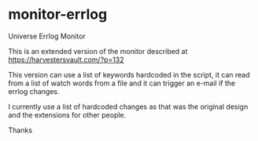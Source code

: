 # monitor-errlog
Universe Errlog Monitor

This is an extended version of the monitor described at https://harvestersvault.com/?p=132

This version can use a list of keywords hardcoded in the script, it can read from a list of watch words from a file and it can trigger an e-mail if the errlog changes. 

I currently use a list of hardcoded changes as that was the original design and the extensions for other people.

Thanks

